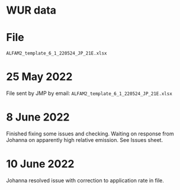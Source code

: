 # WUR data

# File
`ALFAM2_template_6_1_220524_JP_21E.xlsx`

# 25 May 2022
File sent by JMP by email: `ALFAM2_template_6_1_220524_JP_21E.xlsx`

# 8 June 2022
Finished fixing some issues and checking.
Waiting on response from Johanna on apparently high relative emission.
See Issues sheet.

# 10 June 2022
Johanna resolved issue with correction to application rate in file.
